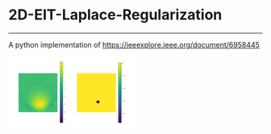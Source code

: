 # 2D-EIT-Laplace-Regularization

---

A python implementation of <Effect of structured packing on EIT image reconstruction> https://ieeexplore.ieee.org/document/6958445

<img src="https://github.com/Josh-Yi/2D-EIT-Laplace-Regularization/blob/main/OneStep.png" width=50% height=50%>
